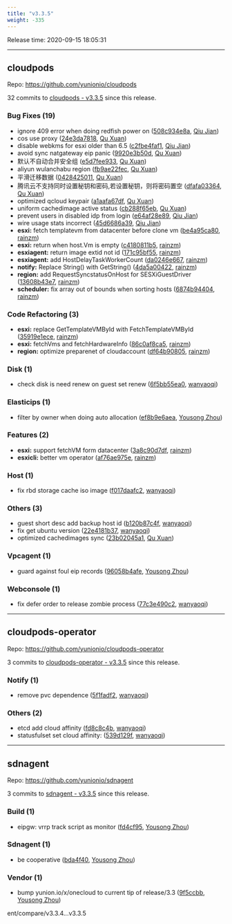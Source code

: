 ```yaml
---
title: "v3.3.5"
weight: -335
---
```


Release time: 2020-09-15 18:05:31

---
## cloudpods

Repo: https://github.com/yunionio/cloudpods

32 commits to [cloudpods - v3.3.5] since this release.

### Bug Fixes (19)
- ignore 409 error when doing redfish power on ([508c934e8a](https://github.com/yunionio/cloudpods/commit/508c934e8a77cc617cec7aca73684da437bbff8b), [Qiu Jian](mailto:qiujian@yunionyun.com))
- cos use proxy ([24e3da7818](https://github.com/yunionio/cloudpods/commit/24e3da781884c32e96ce2c45f5733f3b77ae28e2), [Qu Xuan](mailto:quxuan@yunionyun.com))
- disable webkms for esxi older than 6.5 ([c2fbe4faf1](https://github.com/yunionio/cloudpods/commit/c2fbe4faf1cf5dfaec76f8be23c71cf3e3ea6f31), [Qiu Jian](mailto:qiujian@yunionyun.com))
- avoid sync natgateway eip panic ([9920e3b50d](https://github.com/yunionio/cloudpods/commit/9920e3b50d2ecb89391c6a848f52dcde3459190a), [Qu Xuan](mailto:quxuan@yunionyun.com))
- 默认不自动合并安全组 ([e5d7fee933](https://github.com/yunionio/cloudpods/commit/e5d7fee933de5adf820c3eaa5301a7f4237cf65d), [Qu Xuan](mailto:quxuan@yunionyun.com))
- aliyun wulanchabu region ([fb9ae22fec](https://github.com/yunionio/cloudpods/commit/fb9ae22fecb3d17dae674dc2110c9c932210ebc1), [Qu Xuan](mailto:quxuan@yunionyun.com))
- 平滑迁移数据 ([0428425011](https://github.com/yunionio/cloudpods/commit/042842501175dc6776996c4651eee1180eab93d3), [Qu Xuan](mailto:quxuan@yunionyun.com))
- 腾讯云不支持同时设置秘钥和密码,若设置秘钥，则将密码置空 ([dfafa03364](https://github.com/yunionio/cloudpods/commit/dfafa03364d034253be39251c1f7c0cccc441e7a), [Qu Xuan](mailto:quxuan@yunionyun.com))
- optimized qcloud keypair ([a1aafa67df](https://github.com/yunionio/cloudpods/commit/a1aafa67dffbfed9f76b5c99b1d7b2468fbdb191), [Qu Xuan](mailto:quxuan@yunionyun.com))
- uniform cachedimage active status ([cb288f65eb](https://github.com/yunionio/cloudpods/commit/cb288f65eb2c3a4a9adfea0b640ed85fe3a78b58), [Qu Xuan](mailto:quxuan@yunionyun.com))
- prevent users in disabled idp from login ([e64af28e89](https://github.com/yunionio/cloudpods/commit/e64af28e8943b58d3ef6aa6f771fa67e1484c2ad), [Qiu Jian](mailto:qiujian@yunionyun.com))
- wire usage stats incorrect ([45d6686a39](https://github.com/yunionio/cloudpods/commit/45d6686a3974e45ba92ab595df1695d27b2f3fc2), [Qiu Jian](mailto:qiujian@yunionyun.com))
- **esxi:** fetch templatevm from datacenter before clone vm ([be4a95ca80](https://github.com/yunionio/cloudpods/commit/be4a95ca808bc23dd25dd537c4e4d1edb8002cfc), [rainzm](mailto:mjoycarry@gmail.com))
- **esxi:** return when host.Vm is empty ([c4180811b5](https://github.com/yunionio/cloudpods/commit/c4180811b5beb22c5f56dcdf9de3af5456e748ff), [rainzm](mailto:mjoycarry@gmail.com))
- **esxiagent:** return image extid not id ([171c95bf55](https://github.com/yunionio/cloudpods/commit/171c95bf5510f72f9cd04e7b554479849bc7d5e5), [rainzm](mailto:mjoycarry@gmail.com))
- **esxiagent:** add HostDelayTaskWorkerCount ([da0246e667](https://github.com/yunionio/cloudpods/commit/da0246e667da02ee5ab9527ac12eec682b97a5e3), [rainzm](mailto:mjoycarry@gmail.com))
- **notify:** Replace String() with GetString() ([4da5a00422](https://github.com/yunionio/cloudpods/commit/4da5a0042211f1c2218ced665dfffae3a4c37b04), [rainzm](mailto:mjoycarry@gmail.com))
- **region:** add RequestSyncstatusOnHost for SESXiGuestDriver ([13608b43e7](https://github.com/yunionio/cloudpods/commit/13608b43e7459f60feeb47b7d4abc0389eaa611f), [rainzm](mailto:mjoycarry@gmail.com))
- **scheduler:** fix array out of bounds when sorting hosts ([6874b94404](https://github.com/yunionio/cloudpods/commit/6874b94404738a9ec7af9c646c6defaa0ab2ae56), [rainzm](mailto:mjoycarry@gmail.com))

### Code Refactoring (3)
- **esxi:** replace GetTemplateVMById with FetchTemplateVMById ([35919e1ece](https://github.com/yunionio/cloudpods/commit/35919e1ece11cc6d115829338b07a45442bcf4e1), [rainzm](mailto:mjoycarry@gmail.com))
- **esxi:** fetchVms and fetchHardwareInfo ([86c0af8ca5](https://github.com/yunionio/cloudpods/commit/86c0af8ca57a113860a2855c6f164331fffa54b9), [rainzm](mailto:mjoycarry@gmail.com))
- **region:** optimize preparenet of cloudaccount ([df64b90805](https://github.com/yunionio/cloudpods/commit/df64b90805f908108a3b5c40ca336c9a90f06d79), [rainzm](mailto:mjoycarry@gmail.com))

### Disk (1)
- check disk is need renew on guest set renew ([6f5bb55ea0](https://github.com/yunionio/cloudpods/commit/6f5bb55ea059f44760f144396af5491dc25dd2c1), [wanyaoqi](mailto:wanyaoqi@yunionyun.com))

### Elasticips (1)
- filter by owner when doing auto allocation ([ef8b9e6aea](https://github.com/yunionio/cloudpods/commit/ef8b9e6aeae867f2282f91699d534b85674103fb), [Yousong Zhou](mailto:zhouyousong@yunionyun.com))

### Features (2)
- **esxi:** support fetchVM form datacenter ([3a8c90d7df](https://github.com/yunionio/cloudpods/commit/3a8c90d7df397e83786f0ad3156eb7106b1c8aac), [rainzm](mailto:mjoycarry@gmail.com))
- **esxicli:** better vm operator ([af76ae975e](https://github.com/yunionio/cloudpods/commit/af76ae975eaa316780de8ea446eedc200caa3ad6), [rainzm](mailto:mjoycarry@gmail.com))

### Host (1)
- fix rbd storage cache iso image ([f017daafc2](https://github.com/yunionio/cloudpods/commit/f017daafc216ff8a026b9a84e036de522480e132), [wanyaoqi](mailto:wanyaoqi@yunionyun.com))

### Others (3)
- guest short desc add backup host id ([b120b87c4f](https://github.com/yunionio/cloudpods/commit/b120b87c4f13df5a3e4344940aeb7a46fc6acb82), [wanyaoqi](mailto:wanyaoqi@yunionyun.com))
- fix get ubuntu version ([22e4181b37](https://github.com/yunionio/cloudpods/commit/22e4181b37371a97eb6eae632762b3cf8fe1cf28), [wanyaoqi](mailto:wanyaoqi@yunionyun.com))
- optimized cachedimages sync ([23b02045a1](https://github.com/yunionio/cloudpods/commit/23b02045a19d3043107fcea80f3b27dca9442961), [Qu Xuan](mailto:quxuan@yunionyun.com))

### Vpcagent (1)
- guard against foul eip records ([96058b4afe](https://github.com/yunionio/cloudpods/commit/96058b4afeed581092879561319d172a240cd19f), [Yousong Zhou](mailto:zhouyousong@yunionyun.com))

### Webconsole (1)
- fix defer order to release zombie process ([77c3e490c2](https://github.com/yunionio/cloudpods/commit/77c3e490c2622eff6a59ec50f1387d248c4bf9fe), [wanyaoqi](mailto:wanyaoqi@yunionyun.com))

[cloudpods - v3.3.5]: https://github.com/yunionio/cloudpods/compare/v3.3.4...v3.3.5
---
## cloudpods-operator

Repo: https://github.com/yunionio/cloudpods-operator

3 commits to [cloudpods-operator - v3.3.5] since this release.

### Notify (1)
- remove pvc dependence ([5f1fadf2](https://github.com/yunionio/cloudpods-operator/commit/5f1fadf2110cba62349970e60f9f294defe43969), [wanyaoqi](mailto:wanyaoqi@yunionyun.com))

### Others (2)
- etcd add cloud affinity ([fd8c8c4b](https://github.com/yunionio/cloudpods-operator/commit/fd8c8c4b460d8abab9dff3abe79a106e0cac57f9), [wanyaoqi](mailto:wanyaoqi@yunionyun.com))
- statusfulset set cloud affinity: ([539d129f](https://github.com/yunionio/cloudpods-operator/commit/539d129f2b0c4d9441abb4650b7517adeba1822b), [wanyaoqi](mailto:wanyaoqi@yunionyun.com))

[cloudpods-operator - v3.3.5]: https://github.com/yunionio/cloudpods-operator/compare/v3.3.4...v3.3.5
---
## sdnagent

Repo: https://github.com/yunionio/sdnagent

3 commits to [sdnagent - v3.3.5] since this release.

### Build (1)
- eipgw: vrrp track script as monitor ([fd4cf95](https://github.com/yunionio/sdnagen/commit/fd4cf95a3ae0afbd8036a2ccb58d9e2e35b3586c), [Yousong Zhou](mailto:zhouyousong@yunionyun.com))

### Sdnagent (1)
- be cooperative ([bda4f40](https://github.com/yunionio/sdnagen/commit/bda4f40aafd193327cb16e97a6836ec93c849893), [Yousong Zhou](mailto:zhouyousong@yunionyun.com))

### Vendor (1)
- bump yunion.io/x/onecloud to current tip of release/3.3 ([9f5ccbb](https://github.com/yunionio/sdnagen/commit/9f5ccbbca0e4c538f02c72a783f7ef7978447bce), [Yousong Zhou](mailto:zhouyousong@yunionyun.com))

[sdnagent - v3.3.5]: https://github.com/yunionio/sdnagent/compare/v3.3.4...v3.3.5
ent/compare/v3.3.4...v3.3.5
